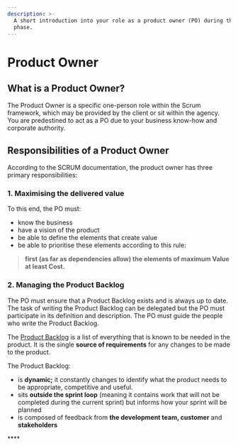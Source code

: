 ```yaml
---
description: >-
  A short introduction into your role as a product owner (PO) during the build
  phase.
---
```


# Product Owner

## What is a Product Owner? 

The Product Owner is a specific one-person role within the Scrum framework, which may be provided by the client or sit within the agency. You are predestined to act as a PO due to your business know-how and corporate authority.

## Responsibilities of a Product Owner

According to the SCRUM documentation, the product owner has three primary responsibilities: 

### **1. Maximising the delivered value**

To this end, the PO must: 

* know the business 
* have a vision of the product 
* be able to define the elements that create value
* be able to prioritise these elements according to this rule: 

> **first \(as far as dependencies allow\) the elements of maximum Value at least Cost.**

### 2. Managing the Product Backlog 

The PO must ensure that a Product Backlog exists and is always up to date. The task of writing the Product Backlog can be delegated but the PO must participate in its definition and description. The PO must guide the people who write the Product Backlog. 

The [Product Backlog](#Product-Backlog) is a list of everything that is known to be needed in the product. It is the single **source of requirements** for any changes to be made to the product. 

The Product Backlog: 

* is **dynamic;** it constantly changes to identify what the product needs to be appropriate, competitive and useful. 
* sits **outside the sprint loop** \(meaning it contains work that will not be completed during the current sprint\) but informs how your sprint will be planned 
* is composed of feedback from **the development team, customer** and **stakeholders**

\*\*\*\*



